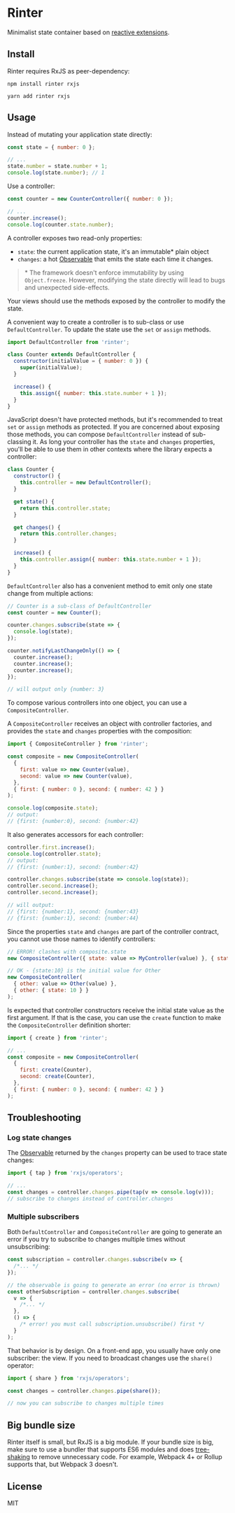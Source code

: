 # Rinter

Minimalist state container based on [reactive extensions].

## Install

Rinter requires RxJS as peer-dependency:

```shell
npm install rinter rxjs
```

```shell
yarn add rinter rxjs
```

## Usage

Instead of mutating your application state directly:

```js
const state = { number: 0 };

// ...
state.number = state.number + 1;
console.log(state.number); // 1
```

Use a controller:

```js
const counter = new CounterController({ number: 0 });

// ...
counter.increase();
console.log(counter.state.number);
```

A controller exposes two read-only properties:

- `state`: the current application state, it's an immutable\* plain object
- `changes`: a hot [Observable] that emits the state each time it changes.

> \* The framework doesn't enforce immutability by using `Object.freeze`.
> However, modifying the state directly will lead to bugs and unexpected
> side-effects.

Your views should use the methods exposed by the controller to modify the state.

A convenient way to create a controller is to sub-class or use
`DefaultController`. To update the state use the `set` or `assign` methods.

```js
import DefaultController from 'rinter';

class Counter extends DefaultController {
  constructor(initialValue = { number: 0 }) {
    super(initialValue);
  }

  increase() {
    this.assign({ number: this.state.number + 1 });
  }
}
```

JavaScript doesn't have protected methods, but it's recommended to treat `set`
or `assign` methods as protected. If you are concerned about exposing those
methods, you can compose `DefaultController` instead of sub-classing it. As long
your controller has the `state` and `changes` properties, you'll be able to use
them in other contexts where the library expects a controller:

```js
class Counter {
  constructor() {
    this.controller = new DefaultController();
  }

  get state() {
    return this.controller.state;
  }

  get changes() {
    return this.controller.changes;
  }

  increase() {
    this.controller.assign({ number: this.state.number + 1 });
  }
}
```

`DefaultController` also has a convenient method to emit only one state change
from multiple actions:

```js
// Counter is a sub-class of DefaultController
const counter = new Counter();

counter.changes.subscribe(state => {
  console.log(state);
});

counter.notifyLastChangeOnly(() => {
  counter.increase();
  counter.increase();
  counter.increase();
});

// will output only {number: 3}
```

To compose various controllers into one object, you can use a
`CompositeController`.

A `CompositeController` receives an object with controller factories, and
provides the `state` and `changes` properties with the composition:

```js
import { CompositeController } from 'rinter';

const composite = new CompositeController(
  {
    first: value => new Counter(value),
    second: value => new Counter(value),
  },
  { first: { number: 0 }, second: { number: 42 } }
);

console.log(composite.state);
// output:
// {first: {number:0}, second: {number:42}
```

It also generates accessors for each controller:

```js
controller.first.increase();
console.log(controller.state);
// output:
// {first: {number:1}, second: {number:42}

controller.changes.subscribe(state => console.log(state));
controller.second.increase();
controller.second.increase();

// will output:
// {first: {number:1}, second: {number:43}
// {first: {number:1}, second: {number:44}
```

Since the properties `state` and `changes` are part of the controller contract,
you cannot use those names to identify controllers:

```js
// ERROR! clashes with composite.state
new CompositeController({ state: value => MyController(value) }, { state: {} });

// OK - {state:10} is the initial value for Other
new CompositeController(
  { other: value => Other(value) },
  { other: { state: 10 } }
);
```

Is expected that controller constructors receive the initial state value as the
first argument. If that is the case, you can use the `create` function to make
the `CompositeController` definition shorter:

```js
import { create } from 'rinter';

// ...
const composite = new CompositeController(
  {
    first: create(Counter),
    second: create(Counter),
  },
  { first: { number: 0 }, second: { number: 42 } }
);
```

## Troubleshooting

### Log state changes

The [Observable] returned by the `changes` property can be used to trace state
changes:

```js
import { tap } from 'rxjs/operators';

// ...
const changes = controller.changes.pipe(tap(v => console.log(v)));
// subscribe to changes instead of controller.changes
```

### Multiple subscribers

Both `DefaultController` and `CompositeController` are going to generate an
error if you try to subscribe to changes multiple times without unsubscribing:

```js
const subscription = controller.changes.subscribe(v => {
  /*... */
});

// the observable is going to generate an error (no error is thrown)
const otherSubscription = controller.changes.subscribe(
  v => {
    /*... */
  },
  () => {
    /* error! you must call subscription.unsubscribe() first */
  }
);
```

That behavior is by design. On a front-end app, you usually have only one
subscriber: the view. If you need to broadcast changes use the `share()`
operator:

```js
import { share } from 'rxjs/operators';

const changes = controller.changes.pipe(share());

// now you can subscribe to changes multiple times
```

## Big bundle size

Rinter itself is small, but RxJS is a big module. If your bundle size is big,
make sure to use a bundler that supports ES6 modules and does [tree-shaking] to
remove unnecessary code. For example, Webpack 4+ or Rollup supports that, but
Webpack 3 doesn't.

## License

MIT

[reactive extensions]: https://github.com/ReactiveX/rxjs
[observable]: http://reactivex.io/rxjs/class/es6/Observable.js~Observable.html
[webpack]: https://webpack.js.org
[tree-shaking]: https://webpack.js.org/guides/tree-shaking/
